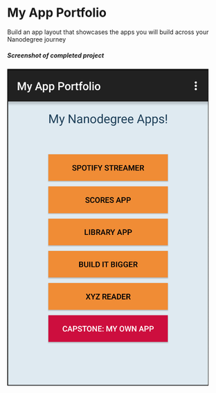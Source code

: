 # My App Portfolio

Build an app layout that showcases the apps you will build across your Nanodegree journey

##### Screenshot of completed project
![](img/screenshot.png)
